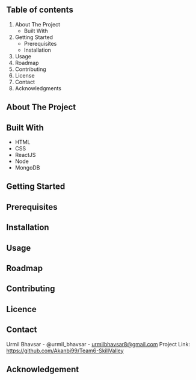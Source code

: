 ## Table of contents


 1.	About The Project
    - Built With
2.	Getting Started
    - Prerequisites
    - Installation
3.	Usage
4.	Roadmap
5.	Contributing
6.	License
7.	Contact
8.	Acknowledgments


## About The Project



## Built With

- HTML
- CSS
- ReactJS
- Node
- MongoDB


## Getting Started


## Prerequisites


## Installation


## Usage



## Roadmap



## Contributing



## Licence


## Contact

Urmil Bhavsar - @urmil_bhavsar - urmilbhavsar8@gmail.com
Project Link: https://github.com/Akanbi99/Team6-SkillValley

## Acknowledgement

